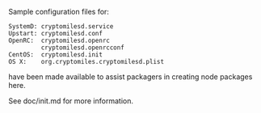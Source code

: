 Sample configuration files for:
```
SystemD: cryptomilesd.service
Upstart: cryptomilesd.conf
OpenRC:  cryptomilesd.openrc
         cryptomilesd.openrcconf
CentOS:  cryptomilesd.init
OS X:    org.cryptomiles.cryptomilesd.plist
```
have been made available to assist packagers in creating node packages here.

See doc/init.md for more information.
